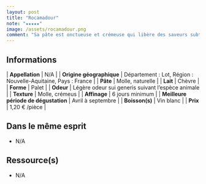 ```yaml
---
layout: post
title: "Rocamadour"
note: "★★★★★"
image: /assets/rocamadour.png
comment: "Sa pâte est onctueuse et crémeuse qui libère des saveurs subtiles de crème, de beurre et de noisette."
---
```


## Informations

| **Appellation** | N/A |
| **Origine géographique** | Département : Lot, Région : Nouvelle-Aquitaine, Pays : France   |
| **Pâte** | Molle, naturelle |
| **Lait** | Chèvre |
| **Forme** | Palet |
| **Odeur** | Légère odeur sui generis suivant l’espèce animale |
| **Texture** | Molle, crémeus |
| **Affinage** | 6 jours minimum |
| **Meilleure période de dégustation** | Avril à septembre |
| **Boisson(s)** | Vin blanc |
| **Prix** | 1,20 € /pièce |

## Dans le même esprit
* N/A

## Ressource(s)
* N/A